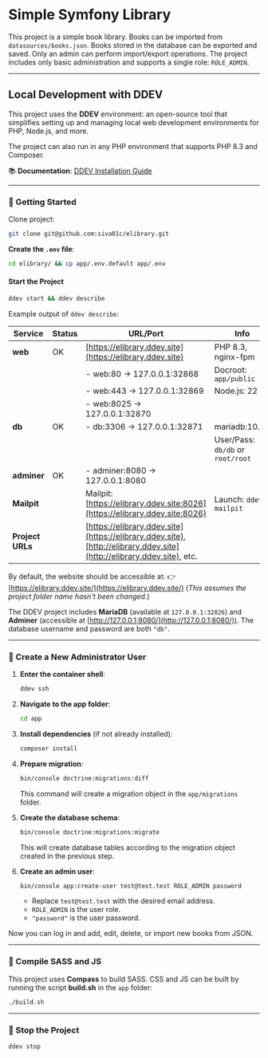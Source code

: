 # Simple Symfony Library

This project is a simple book library. Books can be imported from `datasources/books.json`. Books stored in the database can be exported and saved. Only an admin can perform import/export operations. The project includes only basic administration and supports a single role: `ROLE_ADMIN`.

---

## Local Development with DDEV

This project uses the **DDEV** environment: an open-source tool that simplifies setting up and managing local web development environments for PHP, Node.js, and more.

The project can also run in any PHP environment that supports PHP 8.3 and Composer.

📚 **Documentation**: [DDEV Installation Guide](https://ddev.readthedocs.io/en/stable/users/install/ddev-installation/)

---

### 🚀 Getting Started

Clone project:

```bash
git clone git@github.com:siva01c/elibrary.git
```

**Create the `.env` file**:

```bash
cd elibrary/ && cp app/.env.default app/.env
```

#### Start the Project

```bash
ddev start && ddev describe
```

Example output of `ddev describe`:

| Service          | Status | URL/Port                                                                                                               | Info                              |
| ---------------- | ------ | ---------------------------------------------------------------------------------------------------------------------- | --------------------------------- |
| **web**          | OK     | [https://elibrary.ddev.site](https://elibrary.ddev.site)                                                               | PHP 8.3, nginx-fpm                |
|                  |        | - web:80 -> 127.0.0.1:32868                                                                                            | Docroot: `app/public`             |
|                  |        | - web:443 -> 127.0.0.1:32869                                                                                           | Node.js: 22                       |
|                  |        | - web:8025 -> 127.0.0.1:32870                                                                                          |                                   |
| **db**           | OK     | - db:3306 -> 127.0.0.1:32871                                                                                           | mariadb:10.11                     |
|                  |        |                                                                                                                        | User/Pass: `db/db` or `root/root` |
| **adminer**      | OK     | - adminer:8080 -> 127.0.0.1:8080                                                                                       |                                   |
| **Mailpit**      |        | Mailpit: [https://elibrary.ddev.site:8026](https://elibrary.ddev.site:8026)                                            | Launch: `ddev mailpit`            |
| **Project URLs** |        | [https://elibrary.ddev.site](https://elibrary.ddev.site), [http://elibrary.ddev.site](http://elibrary.ddev.site), etc. |                                   |

By default, the website should be accessible at:
👉 [https://elibrary.ddev.site/](https://elibrary.ddev.site/)
(*This assumes the project folder name hasn't been changed.*)

The DDEV project includes **MariaDB** (available at `127.0.0.1:32826`) and **Adminer** (accessible at [http://127.0.0.1:8080/](http://127.0.0.1:8080/)).
The database username and password are both `"db"`.

---

### 👤 Create a New Administrator User

1. **Enter the container shell**:

   ```bash
   ddev ssh
   ```

2. **Navigate to the app folder**:

   ```bash
   cd app
   ```

3. **Install dependencies** (if not already installed):

   ```bash
   composer install
   ```

4. **Prepare migration**:

   ```bash
   bin/console doctrine:migrations:diff
   ```

   This command will create a migration object in the `app/migrations` folder.

5. **Create the database schema**:

   ```bash
   bin/console doctrine:migrations:migrate
   ```

   This will create database tables according to the migration object created in the previous step.

6. **Create an admin user**:

   ```bash
   bin/console app:create-user test@test.test ROLE_ADMIN password
   ```

   * Replace `test@test.test` with the desired email address.
   * `ROLE_ADMIN` is the user role.
   * `"password"` is the user password.

Now you can log in and add, edit, delete, or import new books from JSON.

---

### 🧱 Compile SASS and JS

This project uses **Compass** to build SASS.
CSS and JS can be built by running the script **build.sh** in the `app` folder:

```bash
./build.sh
```

---

### 🛑 Stop the Project

```bash
ddev stop
```

